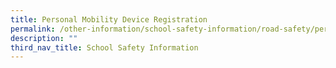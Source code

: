 ```yaml
---
title: Personal Mobility Device Registration
permalink: /other-information/school-safety-information/road-safety/personal-mobility-device-registration/
description: ""
third_nav_title: School Safety Information
---
```


